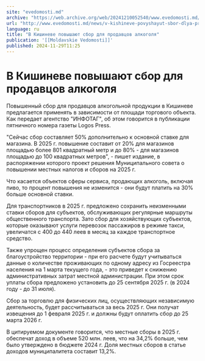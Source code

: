 ```yaml
---
site: "evedomosti.md"
archive: "https://web.archive.org/web/20241210052540/www.evedomosti.md/news/v-kishineve-povyshayut-sbor-dlya-prodavcov-alkogolya"
url: "http://www.evedomosti.md/news/v-kishineve-povyshayut-sbor-dlya-prodavcov-alkogolya"
language: ru
title: "В Кишиневе повышают сбор для продавцов алкоголя"
publication: '[[Moldavskie Vedomosti]]'
published: 2024-11-29T11:25
---
```


# В Кишиневе повышают сбор для продавцов алкоголя

Повышенный сбор для продавцов алкогольной продукции в Кишиневе предлагается применять в зависимости от площади торгового объекта. Как передает агентство "ИНФОТАГ", об этом говорится в публикации пятничного номера газеты Logos Press.

"Сейчас сбор составляет 50% дополнительно к основной ставке для магазина. В 2025 г. повышение составит от 20% для магазинов площадью более 801 квадратный метр и до 80% - для магазинов площадью до 100 квадратных метров", - пишет издание, в распоряжении которого проект решения Муниципального совета о повышении местных налогов и сборов на 2025 г.

Что касается объектов сферы сервиса, продающих алкоголь, включая пиво, то процент повышения не изменится - они будут платить на 30% больше основной ставки.

Для транспортников в 2025 г. предложено сохранить неизменными ставки сборов для субъектов, обслуживающих регулярные маршруты общественного транспорта. Зато сбор для хозяйствующих субъектов, которые оказывают услуги перевозок пассажиров в режиме такси, увеличатся с 400 до 440 леев в месяц за каждое транспортное средство.

Также упрощен процесс определения субъектов сбора за благоустройство территории - при его расчете будут учитываться данные о количестве проживающих по одному адресу из Госреестра населения на 1 марта текущего года, - это приведет к снижению административных затрат местной администрации. При этом срок уплаты сбора предложено установить до 25 сентября 2025 г. (в 2024 году - до 31 июля).

Сбор за торговлю для физических лиц, осуществляющих независимую деятельность, будет рассчитываться за весь 2025 г. Они получат извещения до 1 февраля 2025 г. и должны будут оплатить сбор до 25 марта 2026 г.

В цитируемом документе говорится, что местные сборы в 2025 г. обеспечат доход в объеме 520 млн. леев, что на 34,2% больше, чем было утверждено в бюджете 2024 г. Доля местных сборов в статье доходов муниципалитета составит 13,2%.
